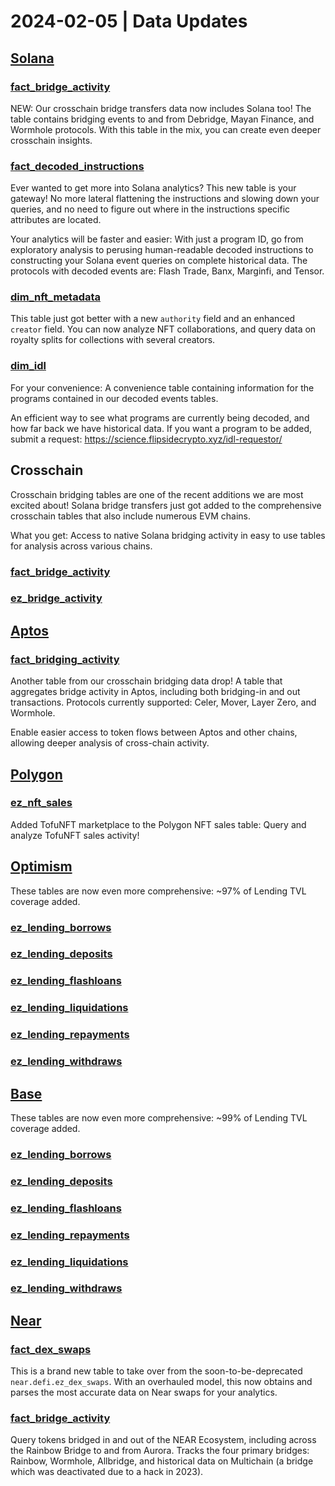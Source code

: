 # 2024-02-05 | Data Updates

## [Solana](https://flipsidecrypto.github.io/solana-models/#!/overview)

### [fact\_bridge\_activity](https://flipsidecrypto.github.io/solana-models/#!/model/model.solana\_models.defi\_\_fact\_bridge\_activity)

NEW: Our crosschain bridge transfers data now includes Solana too! The table contains bridging events to and from Debridge, Mayan Finance, and Wormhole protocols. With this table in the mix, you can create even deeper crosschain insights.

### [fact\_decoded\_instructions](https://flipsidecrypto.github.io/solana-models/#!/model/model.solana\_models.core\_\_fact\_decoded\_instructions)

Ever wanted to get more into Solana analytics? This new table is your gateway! No more lateral flattening the instructions and slowing down your queries, and no need to figure out where in the instructions specific attributes are located.

Your analytics will be faster and easier: With just a program ID, go from exploratory analysis to perusing human-readable decoded instructions to constructing your Solana event queries on complete historical data. The protocols with decoded events are: Flash Trade, Banx, Marginfi, and Tensor.

### [dim\_nft\_metadata](https://flipsidecrypto.github.io/solana-models/#!/model/model.solana\_models.nft\_\_dim\_nft\_metadata)

This table just got better with a new `authority` field and an enhanced `creator` field. You can now analyze NFT collaborations, and query data on royalty splits for collections with several creators.

### [dim\_idl](https://flipsidecrypto.github.io/solana-models/#!/model/model.solana\_models.core\_\_dim\_idl)

For your convenience: A convenience table containing information for the programs contained in our decoded events tables.

An efficient way to see what programs are currently being decoded, and how far back we have historical data. If you want a program to be added, submit a request: https://science.flipsidecrypto.xyz/idl-requestor/

## Crosschain

Crosschain bridging tables are one of the recent additions we are most excited about! Solana bridge transfers just got added to the comprehensive crosschain tables that also include numerous EVM chains.

What you get: Access to native Solana bridging activity in easy to use tables for analysis across various chains.

### [fact\_bridge\_activity](https://flipsidecrypto.github.io/solana-models/#!/model/model.solana\_models.defi\_\_fact\_bridge\_activity)

### [ez\_bridge\_activity](https://flipsidecrypto.github.io/crosschain-models/#!/model/model.crosschain\_models.defi\_\_fact\_bridge\_activity)

## [Aptos](https://flipsidecrypto.github.io/aptos-models/#!/overview)

### [fact\_bridging\_activity](https://flipsidecrypto.github.io/aptos-models/#!/model/model.aptos\_models.defi\_\_fact\_bridge\_activity)

Another table from our crosschain bridging data drop! A table that aggregates bridge activity in Aptos, including both bridging-in and out transactions. Protocols currently supported: Celer, Mover, Layer Zero, and Wormhole.

Enable easier access to token flows between Aptos and other chains, allowing deeper analysis of cross-chain activity.

## [Polygon](https://flipsidecrypto.github.io/polygon-models/#!/overview)

### [ez\_nft\_sales](https://flipsidecrypto.github.io/polygon-models/#!/model/model.polygon\_models.nft\_\_ez\_nft\_sales)

Added TofuNFT marketplace to the Polygon NFT sales table: Query and analyze TofuNFT sales activity!

## [Optimism](https://flipsidecrypto.github.io/optimism-models/#!/overview)

These tables are now even more comprehensive: \~97% of Lending TVL coverage added.

### [ez\_lending\_borrows](https://flipsidecrypto.github.io/optimism-models/#!/model/model.optimism\_models.defi\_\_ez\_lending\_borrows)

### [ez\_lending\_deposits](https://flipsidecrypto.github.io/optimism-models/#!/model/model.optimism\_models.defi\_\_ez\_lending\_deposits)

### [ez\_lending\_flashloans](https://flipsidecrypto.github.io/optimism-models/#!/model/model.optimism\_models.defi\_\_ez\_lending\_flashloans)

### [ez\_lending\_liquidations](https://flipsidecrypto.github.io/optimism-models/#!/model/model.optimism\_models.defi\_\_ez\_lending\_liquidations)

### [ez\_lending\_repayments](https://flipsidecrypto.github.io/optimism-models/#!/model/model.optimism\_models.defi\_\_ez\_lending\_repayments)

### [ez\_lending\_withdraws](https://flipsidecrypto.github.io/optimism-models/#!/model/model.optimism\_models.defi\_\_ez\_lending\_withdraws)

## [Base](https://flipsidecrypto.github.io/base-models/#!/overview)

These tables are now even more comprehensive: \~99% of Lending TVL coverage added.

### [ez\_lending\_borrows](https://flipsidecrypto.github.io/base-models/#!/model/model.base\_models.defi\_\_ez\_lending\_borrows)

### [ez\_lending\_deposits](https://flipsidecrypto.github.io/base-models/#!/model/model.base\_models.defi\_\_ez\_lending\_deposits)

### [ez\_lending\_flashloans](https://flipsidecrypto.github.io/base-models/#!/model/model.base\_models.defi\_\_ez\_lending\_flashloans)

### [ez\_lending\_repayments](https://flipsidecrypto.github.io/base-models/#!/model/model.base\_models.defi\_\_ez\_lending\_repayments)

### [ez\_lending\_liquidations](https://flipsidecrypto.github.io/base-models/#!/model/model.base\_models.defi\_\_ez\_lending\_liquidations)&#x20;

### [ez\_lending\_withdraws](https://flipsidecrypto.github.io/base-models/#!/model/model.base\_models.defi\_\_ez\_lending\_withdraws)

## [Near](https://flipsidecrypto.github.io/near-models/#!/overview)

### [fact\_dex\_swaps](https://flipsidecrypto.github.io/near-models/#!/model/model.near.defi\_\_fact\_dex\_swaps)

This is a brand new table to take over from the soon-to-be-deprecated `near.defi.ez_dex_swaps`. With an overhauled model, this now obtains and parses the most accurate data on Near swaps for your analytics.

### [fact\_bridge\_activity](https://flipsidecrypto.github.io/near-models/#!/model/model.near.defi\_\_fact\_bridge\_activity)

Query tokens bridged in and out of the NEAR Ecosystem, including across the Rainbow Bridge to and from Aurora. Tracks the four primary bridges: Rainbow, Wormhole, Allbridge, and historical data on Multichain (a bridge which was deactivated due to a hack in 2023).
